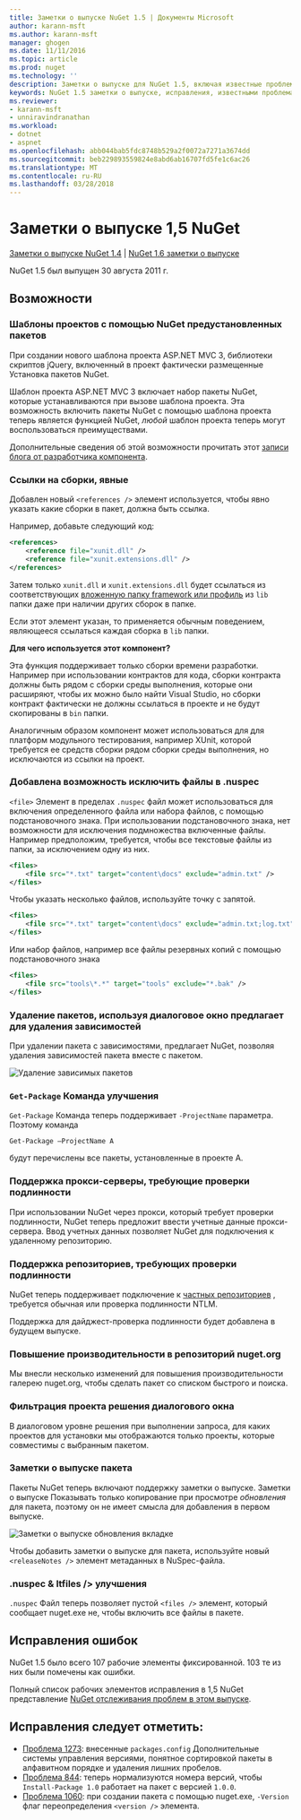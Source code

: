 ```yaml
---
title: Заметки о выпуске NuGet 1.5 | Документы Microsoft
author: karann-msft
ms.author: karann-msft
manager: ghogen
ms.date: 11/11/2016
ms.topic: article
ms.prod: nuget
ms.technology: ''
description: Заметки о выпуске для NuGet 1.5, включая известные проблемы, исправленные ошибки, добавленные функции и DCR.
keywords: NuGet 1.5 заметки о выпуске, исправления, известными проблемами, добавлены функции, DCR
ms.reviewer:
- karann-msft
- unniravindranathan
ms.workload:
- dotnet
- aspnet
ms.openlocfilehash: abb044bab5fdc8748b529a2f0072a7271a3674dd
ms.sourcegitcommit: beb229893559824e8abd6ab16707fd5fe1c6ac26
ms.translationtype: MT
ms.contentlocale: ru-RU
ms.lasthandoff: 03/28/2018
---
```

# <a name="nuget-15-release-notes"></a>Заметки о выпуске 1,5 NuGet

[Заметки о выпуске NuGet 1.4](../release-notes/nuget-1.4.md) | [NuGet 1.6 заметки о выпуске](../release-notes/nuget-1.6.md)

NuGet 1.5 был выпущен 30 августа 2011 г.

## <a name="features"></a>Возможности

### <a name="project-templates-with-preinstalled-nuget-packages"></a>Шаблоны проектов с помощью NuGet предустановленных пакетов
При создании нового шаблона проекта ASP.NET MVC 3, библиотеки скриптов jQuery, включенный в проект фактически размещенные Установка пакетов NuGet.

Шаблон проекта ASP.NET MVC 3 включает набор пакеты NuGet, которые устанавливаются при вызове шаблона проекта. Эта возможность включить пакеты NuGet с помощью шаблона проекта теперь является функцией NuGet, _любой_ шаблон проекта теперь могут воспользоваться преимуществами.

Дополнительные сведения об этой возможности прочитать этот [записи блога от разработчика компонента](http://blogs.msdn.com/b/marcinon/archive/2011/07/08/project-templates-and-preinstalled-nuget-packages.aspx).

### <a name="explicit-assembly-references"></a>Ссылки на сборки, явные

Добавлен новый `<references />` элемент используется, чтобы явно указать какие сборки в пакет, должна быть ссылка.

Например, добавьте следующий код:

```xml
<references>
    <reference file="xunit.dll" />
    <reference file="xunit.extensions.dll" />
</references>
```

Затем только `xunit.dll` и `xunit.extensions.dll` будет ссылаться из соответствующих [вложенную папку framework или профиль](../reference/nuspec.md#explicit-assembly-references) из `lib` папки даже при наличии других сборок в папке.

Если этот элемент указан, то применяется обычным поведением, являющееся ссылаться каждая сборка в `lib` папки.

__Для чего используется этот компонент?__

Эта функция поддерживает только сборки времени разработки. Например при использовании контрактов для кода, сборки контракта должны быть рядом с сборки среды выполнения, которые они расширяют, чтобы их можно было найти Visual Studio, но сборки контракт фактически не должны ссылаться в проекте и не будут скопированы в `bin` папки.

Аналогичным образом компонент может использоваться для для платформ модульного тестирования, например XUnit, которой требуется ее средств сборки рядом сборки среды выполнения, но исключаются из ссылки на проект.

### <a name="added-ability-to-exclude-files-in-the-nuspec"></a>Добавлена возможность исключить файлы в .nuspec
`<file>` Элемент в пределах `.nuspec` файл может использоваться для включения определенного файла или набора файлов, с помощью подстановочного знака. При использовании подстановочного знака, нет возможности для исключения подмножества включенные файлы. Например предположим, требуется, чтобы все текстовые файлы из папки, за исключением одну из них.

```xml
<files>
    <file src="*.txt" target="content\docs" exclude="admin.txt" />
</files>
```

Чтобы указать несколько файлов, используйте точку с запятой.

```xml
<files>
    <file src="*.txt" target="content\docs" exclude="admin.txt;log.txt" />
</files>
```

Или набор файлов, например все файлы резервных копий с помощью подстановочного знака

```xml
<files>
    <file src="tools\*.*" target="tools" exclude="*.bak" />
</files>
```

### <a name="removing-packages-using-the-dialog-prompts-to-remove-dependencies"></a>Удаление пакетов, используя диалоговое окно предлагает для удаления зависимостей
При удалении пакета с зависимостями, предлагает NuGet, позволяя удаления зависимостей пакета вместе с пакетом.

![Удаление зависимых пакетов](./media/remove-dependent-packages.png)


### <a name="get-package-command-improvement"></a>`Get-Package` Команда улучшения
`Get-Package` Команда теперь поддерживает `-ProjectName` параметра. Поэтому команда

    Get-Package –ProjectName A

будут перечислены все пакеты, установленные в проекте A.

### <a name="support-for-proxies-that-require-authentication"></a>Поддержка прокси-серверы, требующие проверки подлинности
При использовании NuGet через прокси, который требует проверки подлинности, NuGet теперь предложит ввести учетные данные прокси-сервера. Ввод учетных данных позволяет NuGet для подключения к удаленному репозиторию.

### <a name="support-for-repositories-that-require-authentication"></a>Поддержка репозиториев, требующих проверки подлинности
NuGet теперь поддерживает подключение к [частных репозиториев](../hosting-packages/local-feeds.md) , требуется обычная или проверка подлинности NTLM.

Поддержка для дайджест-проверка подлинности будет добавлена в будущем выпуске.

### <a name="performance-improvements-to-the-nugetorg-repository"></a>Повышение производительности в репозиторий nuget.org
Мы внесли несколько изменений для повышения производительности галерею nuget.org, чтобы сделать пакет со списком быстрого и поиска.

### <a name="solution-dialog-project-filtering"></a>Фильтрация проекта решения диалогового окна
В диалоговом уровне решения при выполнении запроса, для каких проектов для установки мы отображаются только проекты, которые совместимы с выбранным пакетом.

### <a name="package-release-notes"></a>Заметки о выпуске пакета
Пакеты NuGet теперь включают поддержку заметки о выпуске. Заметки о выпуске Показывать только копирование при просмотре _обновления_ для пакета, поэтому он не имеет смысла для добавления в первом выпуске.

![Заметки о выпуске обновления вкладке](./media/manage-nuget-packages-release-notes.png)

Чтобы добавить заметки о выпуске для пакета, используйте новый `<releaseNotes />` элемент метаданных в NuSpec-файла.

### <a name="nuspec-ltfiles-gt-improvement"></a>.nuspec & ltfiles /&gt; улучшения
`.nuspec` Файл теперь позволяет пустой `<files />` элемент, который сообщает nuget.exe не, чтобы включить все файлы в пакете.

## <a name="bug-fixes"></a>Исправления ошибок
NuGet 1.5 было всего 107 рабочие элементы фиксированной. 103 те из них были помечены как ошибки.

Полный список рабочих элементов исправления в 1,5 NuGet представление [NuGet отслеживания проблем в этом выпуске](http://nuget.codeplex.com/workitem/list/advanced?keyword=&status=All&type=All&priority=All&release=NuGet%201.5&assignedTo=All&component=All&sortField=Summary&sortDirection=Descending&page=0).

## <a name="bug-fixes-worth-noting"></a>Исправления следует отметить:

* [Проблема 1273](http://nuget.codeplex.com/workitem/1273): внесенные `packages.config` Дополнительные системы управления версиями, понятное сортировкой пакеты в алфавитном порядке и удаления лишних пробелов.
* [Проблема 844](http://nuget.codeplex.com/workitem/844): теперь нормализуются номера версий, чтобы `Install-Package 1.0` работает на пакет с версией `1.0.0`.
* [Проблема 1060](http://nuget.codeplex.com/workitem/1060): при создании пакета с помощью nuget.exe, `-Version` флаг переопределения `<version />` элемента.
